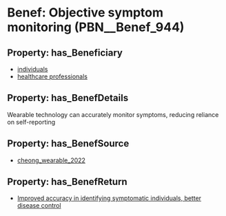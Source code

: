 # Benef: __Objective symptom monitoring__ (PBN__Benef_944)

## Property: has_Beneficiary

* [individuals](../Stakeholder/PBN__Stakeholder_20)
* [healthcare professionals](../Stakeholder/PBN__Stakeholder_32)

## Property: has_BenefDetails

Wearable technology can accurately monitor symptoms, reducing reliance on self-reporting

## Property: has_BenefSource

* [cheong_wearable_2022](../Article/PBN__Article_192)

## Property: has_BenefReturn

* [Improved accuracy in identifying symptomatic individuals, better disease control](../BenefReturn/PBN__BenefReturn_1034)

